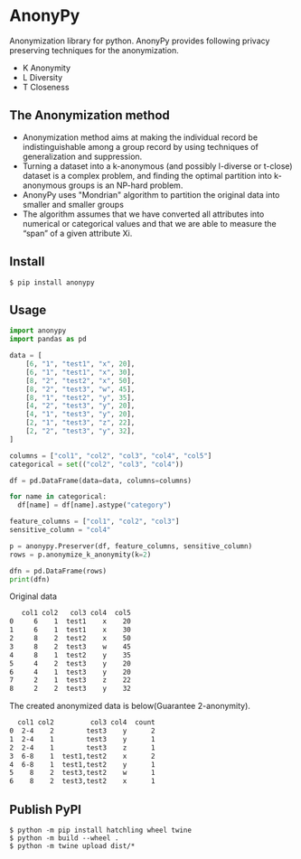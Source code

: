 # AnonyPy
Anonymization library for python.
AnonyPy provides following privacy preserving techniques for the anonymization.
- K Anonymity
- L Diversity
- T Closeness

## The Anonymization method
- Anonymization method aims at making the individual record be indistinguishable among a group record by using techniques of generalization and suppression.
- Turning a dataset into a k-anonymous (and possibly l-diverse or t-close) dataset is a complex problem, and finding the optimal partition into k-anonymous groups is an NP-hard problem.
- AnonyPy uses "Mondrian" algorithm to partition the original data into smaller and smaller groups
- The algorithm assumes that we have converted all attributes into numerical or categorical values and that we are able to measure the “span” of a given attribute Xi.

## Install
```
$ pip install anonypy
```

## Usage
```python
import anonypy
import pandas as pd

data = [
    [6, "1", "test1", "x", 20],
    [6, "1", "test1", "x", 30],
    [8, "2", "test2", "x", 50],
    [8, "2", "test3", "w", 45],
    [8, "1", "test2", "y", 35],
    [4, "2", "test3", "y", 20],
    [4, "1", "test3", "y", 20],
    [2, "1", "test3", "z", 22],
    [2, "2", "test3", "y", 32],
]

columns = ["col1", "col2", "col3", "col4", "col5"]
categorical = set(("col2", "col3", "col4"))

df = pd.DataFrame(data=data, columns=columns)

for name in categorical:
  df[name] = df[name].astype("category")

feature_columns = ["col1", "col2", "col3"]
sensitive_column = "col4"

p = anonypy.Preserver(df, feature_columns, sensitive_column)
rows = p.anonymize_k_anonymity(k=2)

dfn = pd.DataFrame(rows)
print(dfn)
```

Original data
```bash
   col1 col2   col3 col4  col5
0     6    1  test1    x    20
1     6    1  test1    x    30
2     8    2  test2    x    50
3     8    2  test3    w    45
4     8    1  test2    y    35
5     4    2  test3    y    20
6     4    1  test3    y    20
7     2    1  test3    z    22
8     2    2  test3    y    32
```

The created anonymized data is below(Guarantee 2-anonymity).
```bash
  col1 col2         col3 col4  count
0  2-4    2        test3    y      2
1  2-4    1        test3    y      1
2  2-4    1        test3    z      1
3  6-8    1  test1,test2    x      2
4  6-8    1  test1,test2    y      1
5    8    2  test3,test2    w      1
6    8    2  test3,test2    x      1
```

## Publish PyPI
```
$ python -m pip install hatchling wheel twine
$ python -m build --wheel .
$ python -m twine upload dist/*
```
